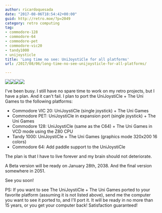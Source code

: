```yaml
---
author: ricardoquesada
date: "2017-08-06T18:54:42+00:00"
guid: http://retro.moe/?p=2049
category: retro computing
tag:
- commodore-128
- commodore-64
- commodore-pet
- commodore-vic20
- tandy1000
- unijoysticle
title: 'Long time no see: UniJoystiCle for all platforms'
url: /2017/08/06/long-time-no-see-unijoysticle-for-all-platforms/

---
```


![](https://lh3.googleusercontent.com/YNOZkex9PROw5l8pGIwrAWA2RE3vYt1j-31sYAXbk0pU5yMq6cI2O1znrzMUAyTzMbdkQx10WjUDNABmfOfj-s_85ldzobASKUWUW76mC7L4PK_rqgsAGAXdmgLsARj7g43NBCIrF8I=-no)![](https://lh3.googleusercontent.com/7ObCeQB39QOQwI6mqawpKxf-N5y3SksHZy9lxgDBh9QJfqha32TOoRFcTX4Loitjf2WHvB4hD6xyIuqeYJguiTk_1nyYkkPvegld4Dv_j9OVnZqqrXGm4vrD5hNuar-1SERsyBsge0c=-no)![](https://lh3.googleusercontent.com/3uib3k0HTHcFGQ1BBnDVzxknkZzz5okg6B4B1OheFQxjpvTL7L7N_3ywg7kWWVMl3V0llJ1iePreP1gt0Y8APVpN5A-IrKHPhOEJA58_Gh_P7ogfzvYSRxeCruOJ0tGn4QxRooTHUtM=-no)![](https://lh3.googleusercontent.com/8LAfHfREC7JcZv8DkhqOXR0j0Mjn-BUKk8xpWhJ8nG9A3We-ZCuspkqdmo-AyGZrUPFCjVm1M2aH1Zp56VjFRE08tIQcPN9ZqozNtH0qmDTVh1dtFKMC1ObeuYGhV5W5ptAb8xGD8tc=-no)

I've been busy. I still have no spare time to work on my retro projects, but I
have a plan. And it can't fail. I plan to port the UniJoystiCle + The Uni Games
to the following platforms:

- Commodore VIC 20: UniJoystiCle (single joystick) + The Uni Games
- Commodore PET: UniJoystiCle in expansion port (single joystick) + The Uni
  Games
- Commodore 128: UniJoystiCle (same as the C64) + The Uni Games in VCD mode
  using the Z80 CPU
- Tandy 1000: UniJoystiCle + The Uni Games (graphics mode 320x200 16 colors)
- Commodore 64: Add paddle support to the UniJoystiCle

The plan is that I have to live forever and my brain should not deteriorate.

A Beta version will be ready on January 28th, 2038. And the final version
somewhere in 2051.

See you soon!

PS: If you want to see The UniJoystiCle + The Uni Games ported to your favorite
platform (assuming it is not listed above), send me the computer you want to see
it ported to, and I'll port it. It will be ready in no more than 15 years, or
you get your computer back! Satisfaction guaranteed!
